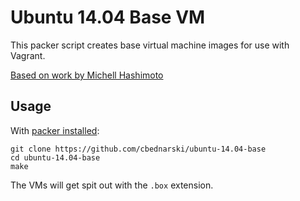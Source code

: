 # Ubuntu 14.04 Base VM

This packer script creates base virtual machine images for use with Vagrant.

[Based on work by Michell Hashimoto](https://github.com/mitchellh/packer-ubuntu-12.04-docker)

## Usage

With [packer installed](http://www.packer.io/intro/getting-started/setup.html):

    git clone https://github.com/cbednarski/ubuntu-14.04-base
    cd ubuntu-14.04-base
    make

The VMs will get spit out with the `.box` extension.